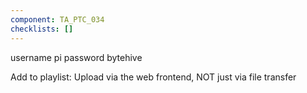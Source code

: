 ```yaml
---
component: TA_PTC_034
checklists: []
---
```


username pi
password bytehive

Add to playlist: Upload via the web frontend, NOT just via file transfer

